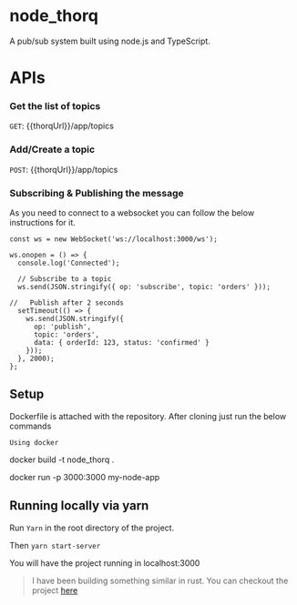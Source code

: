 # node_thorq

A pub/sub system built using node.js and TypeScript.

# APIs

### Get the list of topics
`GET`: {{thorqUrl}}/app/topics

### Add/Create a topic
`POST`: {{thorqUrl}}/app/topics

### Subscribing & Publishing the message

As you need to connect to a websocket you can follow the below instructions for it.

```
const ws = new WebSocket('ws://localhost:3000/ws');

ws.onopen = () => {
  console.log('Connected');

  // Subscribe to a topic
  ws.send(JSON.stringify({ op: 'subscribe', topic: 'orders' }));

//   Publish after 2 seconds
  setTimeout(() => {
    ws.send(JSON.stringify({
      op: 'publish',
      topic: 'orders',
      data: { orderId: 123, status: 'confirmed' }
    }));
  }, 2000);
};
```


## Setup

Dockerfile is attached with the repository. After cloning just run the below commands

`Using docker`

docker build -t node_thorq .

docker run -p 3000:3000 my-node-app


## Running locally via yarn

Run `Yarn` in the root directory of the project.

Then `yarn start-server`

You will have the project running in localhost:3000

> I have been building something similar in rust. You can checkout the project [here](https://github.com/one8-labs/thorq)

